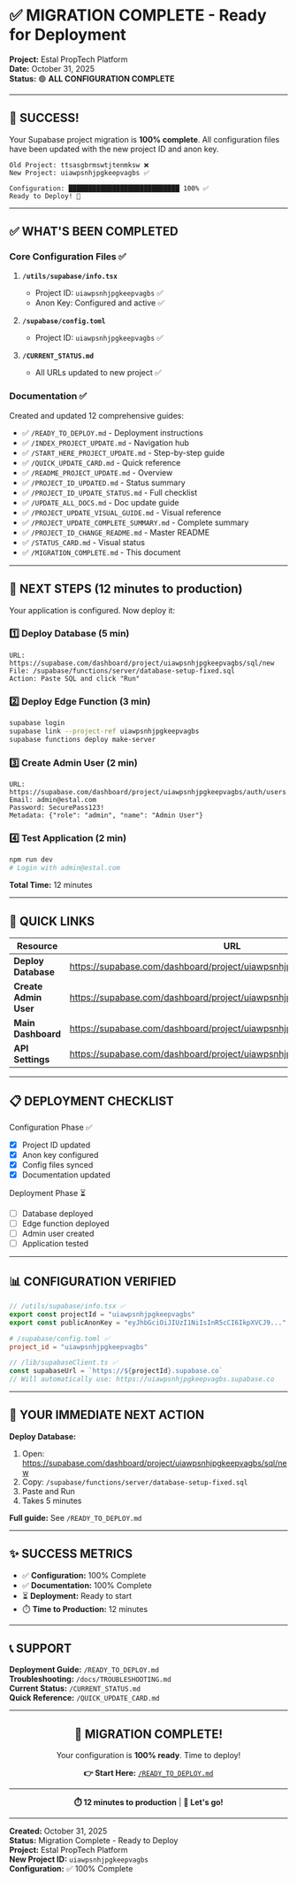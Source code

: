 # ✅ MIGRATION COMPLETE - Ready for Deployment

**Project:** Estal PropTech Platform  
**Date:** October 31, 2025  
**Status:** 🟢 **ALL CONFIGURATION COMPLETE**

---

## 🎉 SUCCESS!

Your Supabase project migration is **100% complete**. All configuration files have been updated with the new project ID and anon key.

```
Old Project: ttsasgbrmswtjtenmksw ❌
New Project: uiawpsnhjpgkeepvagbs ✅

Configuration: ████████████████████████████ 100% ✅
Ready to Deploy! 🚀
```

---

## ✅ WHAT'S BEEN COMPLETED

### Core Configuration Files ✅
1. **`/utils/supabase/info.tsx`**
   - Project ID: `uiawpsnhjpgkeepvagbs` ✅
   - Anon Key: Configured and active ✅

2. **`/supabase/config.toml`**
   - Project ID: `uiawpsnhjpgkeepvagbs` ✅

3. **`/CURRENT_STATUS.md`**
   - All URLs updated to new project ✅

### Documentation ✅
Created and updated 12 comprehensive guides:
- ✅ `/READY_TO_DEPLOY.md` - Deployment instructions
- ✅ `/INDEX_PROJECT_UPDATE.md` - Navigation hub
- ✅ `/START_HERE_PROJECT_UPDATE.md` - Step-by-step guide
- ✅ `/QUICK_UPDATE_CARD.md` - Quick reference
- ✅ `/README_PROJECT_UPDATE.md` - Overview
- ✅ `/PROJECT_ID_UPDATED.md` - Status summary
- ✅ `/PROJECT_ID_UPDATE_STATUS.md` - Full checklist
- ✅ `/UPDATE_ALL_DOCS.md` - Doc update guide
- ✅ `/PROJECT_UPDATE_VISUAL_GUIDE.md` - Visual reference
- ✅ `/PROJECT_UPDATE_COMPLETE_SUMMARY.md` - Complete summary
- ✅ `/PROJECT_ID_CHANGE_README.md` - Master README
- ✅ `/STATUS_CARD.md` - Visual status
- ✅ `/MIGRATION_COMPLETE.md` - This document

---

## 🚀 NEXT STEPS (12 minutes to production)

Your application is configured. Now deploy it:

### 1️⃣ Deploy Database (5 min)
```
URL: https://supabase.com/dashboard/project/uiawpsnhjpgkeepvagbs/sql/new
File: /supabase/functions/server/database-setup-fixed.sql
Action: Paste SQL and click "Run"
```

### 2️⃣ Deploy Edge Function (3 min)
```bash
supabase login
supabase link --project-ref uiawpsnhjpgkeepvagbs
supabase functions deploy make-server
```

### 3️⃣ Create Admin User (2 min)
```
URL: https://supabase.com/dashboard/project/uiawpsnhjpgkeepvagbs/auth/users
Email: admin@estal.com
Password: SecurePass123!
Metadata: {"role": "admin", "name": "Admin User"}
```

### 4️⃣ Test Application (2 min)
```bash
npm run dev
# Login with admin@estal.com
```

**Total Time:** 12 minutes

---

## 🔗 QUICK LINKS

| Resource | URL |
|----------|-----|
| **Deploy Database** | https://supabase.com/dashboard/project/uiawpsnhjpgkeepvagbs/sql/new |
| **Create Admin User** | https://supabase.com/dashboard/project/uiawpsnhjpgkeepvagbs/auth/users |
| **Main Dashboard** | https://supabase.com/dashboard/project/uiawpsnhjpgkeepvagbs |
| **API Settings** | https://supabase.com/dashboard/project/uiawpsnhjpgkeepvagbs/settings/api |

---

## 📋 DEPLOYMENT CHECKLIST

Configuration Phase ✅
- [x] Project ID updated
- [x] Anon key configured
- [x] Config files synced
- [x] Documentation updated

Deployment Phase ⏳
- [ ] Database deployed
- [ ] Edge function deployed
- [ ] Admin user created
- [ ] Application tested

---

## 📊 CONFIGURATION VERIFIED

```typescript
// /utils/supabase/info.tsx ✅
export const projectId = "uiawpsnhjpgkeepvagbs"
export const publicAnonKey = "eyJhbGciOiJIUzI1NiIsInR5cCI6IkpXVCJ9..."
```

```toml
# /supabase/config.toml ✅
project_id = "uiawpsnhjpgkeepvagbs"
```

```typescript
// /lib/supabaseClient.ts ✅
const supabaseUrl = `https://${projectId}.supabase.co`
// Will automatically use: https://uiawpsnhjpgkeepvagbs.supabase.co
```

---

## 🎯 YOUR IMMEDIATE NEXT ACTION

**Deploy Database:**

1. Open: https://supabase.com/dashboard/project/uiawpsnhjpgkeepvagbs/sql/new
2. Copy: `/supabase/functions/server/database-setup-fixed.sql`
3. Paste and Run
4. Takes 5 minutes

**Full guide:** See `/READY_TO_DEPLOY.md`

---

## ✨ SUCCESS METRICS

- ✅ **Configuration:** 100% Complete
- ✅ **Documentation:** 100% Complete
- ⏳ **Deployment:** Ready to start
- ⏱️ **Time to Production:** 12 minutes

---

## 📞 SUPPORT

**Deployment Guide:** `/READY_TO_DEPLOY.md`  
**Troubleshooting:** `/docs/TROUBLESHOOTING.md`  
**Current Status:** `/CURRENT_STATUS.md`  
**Quick Reference:** `/QUICK_UPDATE_CARD.md`

---

<div align="center">

## 🎉 MIGRATION COMPLETE!

Your configuration is **100% ready**. Time to deploy!

**👉 Start Here:** [`/READY_TO_DEPLOY.md`](/READY_TO_DEPLOY.md)

---

**⏱️ 12 minutes to production** | **🚀 Let's go!**

</div>

---

**Created:** October 31, 2025  
**Status:** Migration Complete - Ready to Deploy  
**Project:** Estal PropTech Platform  
**New Project ID:** `uiawpsnhjpgkeepvagbs`  
**Configuration:** ✅ 100% Complete

